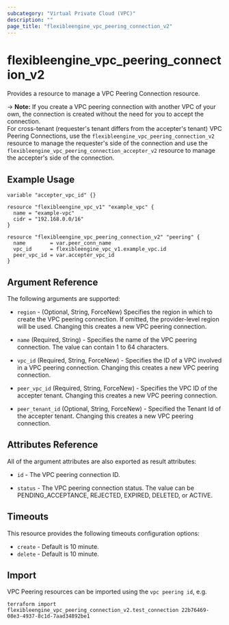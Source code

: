 ```yaml
---
subcategory: "Virtual Private Cloud (VPC)"
description: ""
page_title: "flexibleengine_vpc_peering_connection_v2"
---
```


# flexibleengine_vpc_peering_connection_v2

Provides a resource to manage a VPC Peering Connection resource.

-> **Note:** If you create a VPC peering connection with another VPC of your own, the connection is created without
  the need for you to accept the connection.  
  For cross-tenant (requester's tenant differs from the accepter's tenant) VPC Peering Connections,
  use the `flexibleengine_vpc_peering_connection_v2` resource to manage the requester's side of the connection and
  use the `flexibleengine_vpc_peering_connection_accepter_v2` resource to manage the accepter's side of the connection.

## Example Usage

```hcl
variable "accepter_vpc_id" {}

resource "flexibleengine_vpc_v1" "example_vpc" {
  name = "example-vpc"
  cidr = "192.168.0.0/16"
}

resource "flexibleengine_vpc_peering_connection_v2" "peering" {
  name        = var.peer_conn_name
  vpc_id      = flexibleengine_vpc_v1.example_vpc.id
  peer_vpc_id = var.accepter_vpc_id
}
```

## Argument Reference

The following arguments are supported:

* `region` - (Optional, String, ForceNew) Specifies the region in which to create the VPC peering connection.
  If omitted, the provider-level region will be used. Changing this creates a new VPC peering connection.

* `name` (Required, String) - Specifies the name of the VPC peering connection. The value can contain 1 to 64 characters.

* `vpc_id` (Required, String, ForceNew) - Specifies the ID of a VPC involved in a VPC peering connection.
  Changing this creates a new VPC peering connection.

* `peer_vpc_id` (Required, String, ForceNew) - Specifies the VPC ID of the accepter tenant.
  Changing this creates a new VPC peering connection.

* `peer_tenant_id` (Optional, String, ForceNew) - Specified the Tenant Id of the accepter tenant.
  Changing this creates a new VPC peering connection.

## Attributes Reference

All of the argument attributes are also exported as
result attributes:

* `id` - The VPC peering connection ID.

* `status` - The VPC peering connection status. The value can be PENDING_ACCEPTANCE, REJECTED, EXPIRED, DELETED, or ACTIVE.

## Timeouts

This resource provides the following timeouts configuration options:

* `create` - Default is 10 minute.
* `delete` - Default is 10 minute.

## Import

VPC Peering resources can be imported using the `vpc peering id`, e.g.

```shell
terraform import flexibleengine_vpc_peering_connection_v2.test_connection 22b76469-08e3-4937-8c1d-7aad34892be1
```
